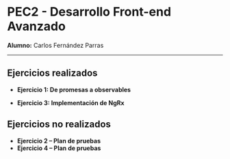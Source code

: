 # PEC2 - Desarrollo Front-end Avanzado

**Alumno:** Carlos Fernández Parras  

---

## Ejercicios realizados

- **Ejercicio 1: De promesas a observables**

- **Ejercicio 3: Implementación de NgRx**

## Ejercicios no realizados

- **Ejercicio 2 – Plan de pruebas**
- **Ejercicio 4 – Plan de pruebas**
 